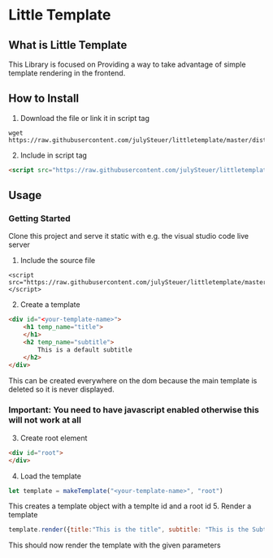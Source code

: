# Little Template
## What is Little Template
This Library is focused on Providing a way to take advantage of simple template rendering in the frontend. 

## How to Install
1. Download the file or link it in script tag
````
wget https://raw.githubusercontent.com/julySteuer/littletemplate/master/dist/index.js
````
2. Include in script tag
````html
<script src="https://raw.githubusercontent.com/julySteuer/littletemplate/master/dist/index.js"></script>
````
## Usage
### Getting Started
Clone this project and serve it static with e.g. the visual studio code live server

1. Include the source file
````
<script src="https://raw.githubusercontent.com/julySteuer/littletemplate/master/dist/index.js"></script>
````
2. Create a template
````html
<div id="<your-template-name>">
    <h1 temp_name="title">
    </h1>
    <h2 temp_name="subtitle">
        This is a default subtitle
    </h2>
</div>
````
This can be created everywhere on the dom because the main template is deleted so it is never displayed.
### Important: You need to have javascript enabled otherwise this will not work at all
3. Create root element
````html
<div id="root">
</div>
````
4. Load the template
````js
let template = makeTemplate("<your-template-name>", "root")
````
This creates a template object with a templte id and a root id
5. Render a template
````js
template.render({title:"This is the title", subtitle: "This is the Subtitle"})
````
This should now render the template with the given parameters
